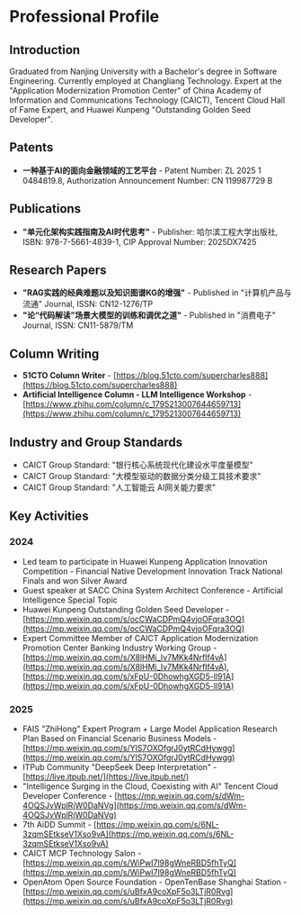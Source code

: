 # Professional Profile

## Introduction
Graduated from Nanjing University with a Bachelor's degree in Software Engineering. Currently employed at Changliang Technology. Expert at the "Application Modernization Promotion Center" of China Academy of Information and Communications Technology (CAICT), Tencent Cloud Hall of Fame Expert, and Huawei Kunpeng "Outstanding Golden Seed Developer".

## Patents
- **一种基于AI的面向金融领域的工艺平台** - Patent Number: ZL 2025 1 0484819.8, Authorization Announcement Number: CN 119987729 B

## Publications
- **"单元化架构实践指南及AI时代思考"** - Publisher: 哈尔滨工程大学出版社, ISBN: 978-7-5661-4839-1, CIP Approval Number: 2025DX7425

## Research Papers
- **"RAG实践的经典难题以及知识图谱KG的增强"** - Published in "计算机产品与流通" Journal, ISSN: CN12-1276/TP
- **"论“代码解读”场景大模型的训练和调优之道"** - Published in "消费电子" Journal, ISSN: CN11-5879/TM

## Column Writing
- **51CTO Column Writer** - [https://blog.51cto.com/supercharles888](https://blog.51cto.com/supercharles888)
- **Artificial Intelligence Column - LLM Intelligence Workshop** - [https://www.zhihu.com/column/c_1795213007644659713](https://www.zhihu.com/column/c_1795213007644659713)

## Industry and Group Standards
- CAICT Group Standard: "银行核心系统现代化建设水平度量模型"
- CAICT Group Standard: "大模型驱动的数据分类分级工具技术要求"
- CAICT Group Standard: "人工智能云 AI网关能力要求"

## Key Activities

### 2024
- Led team to participate in Huawei Kunpeng Application Innovation Competition - Financial Native Development Innovation Track National Finals and won Silver Award
- Guest speaker at SACC China System Architect Conference - Artificial Intelligence Special Topic
- Huawei Kunpeng Outstanding Golden Seed Developer - [https://mp.weixin.qq.com/s/ocCWaCDPmQ4vjoOFqra3OQ](https://mp.weixin.qq.com/s/ocCWaCDPmQ4vjoOFqra3OQ)
- Expert Committee Member of CAICT Application Modernization Promotion Center Banking Industry Working Group - [https://mp.weixin.qq.com/s/X8lHMj_Iv7MKk4NrfIf4vA](https://mp.weixin.qq.com/s/X8lHMj_Iv7MKk4NrfIf4vA), [https://mp.weixin.qq.com/s/xFpU-0DhowhgXGD5-ll91A](https://mp.weixin.qq.com/s/xFpU-0DhowhgXGD5-ll91A)

### 2025
- FAIS "ZhiHong" Expert Program + Large Model Application Research Plan Based on Financial Scenario Business Models - [https://mp.weixin.qq.com/s/YlS7OXOfgrJ0ytRCdHywgg](https://mp.weixin.qq.com/s/YlS7OXOfgrJ0ytRCdHywgg)
- ITPub Community "DeepSeek Deep Interpretation" - [https://live.itpub.net/](https://live.itpub.net/)
- "Intelligence Surging in the Cloud, Coexisting with AI" Tencent Cloud Developer Conference - [https://mp.weixin.qq.com/s/dWm-4OQSJvWplRjW0DaNVg](https://mp.weixin.qq.com/s/dWm-4OQSJvWplRjW0DaNVg)
- 7th AiDD Summit - [https://mp.weixin.qq.com/s/6NL-3zqmSEtkseV1Xso9vA](https://mp.weixin.qq.com/s/6NL-3zqmSEtkseV1Xso9vA)
- CAICT MCP Technology Salon - [https://mp.weixin.qq.com/s/WiPwI7l98gWneRBD5fhTyQ](https://mp.weixin.qq.com/s/WiPwI7l98gWneRBD5fhTyQ)
- OpenAtom Open Source Foundation - OpenTenBase Shanghai Station - [https://mp.weixin.qq.com/s/uBfxA9coXpF5o3LTjR0Rvg](https://mp.weixin.qq.com/s/uBfxA9coXpF5o3LTjR0Rvg)
